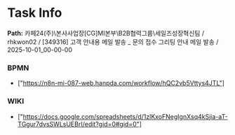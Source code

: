 # Task Info

**Path:** 카페24(주)\본사사업장\[CG]MI본부\B2B협력그룹\세일즈성장혁신팀 / rhkwon02 / [349316] 고객 안내용 메일 발송 _ 문의 접수 그리팅 안내 메일 발송 / 2025-10-01_00-00-00

### BPMN
- ["https://n8n-mi-087-web.hanpda.com/workflow/hQC2vb5Vttys4JTL"]

### WIKI
- ["https://docs.google.com/spreadsheets/d/1zlKxoFNegIgnXsq4kSjia-aT-TGgur7dvsSWLsUEBrI/edit?gid=0#gid=0"]

